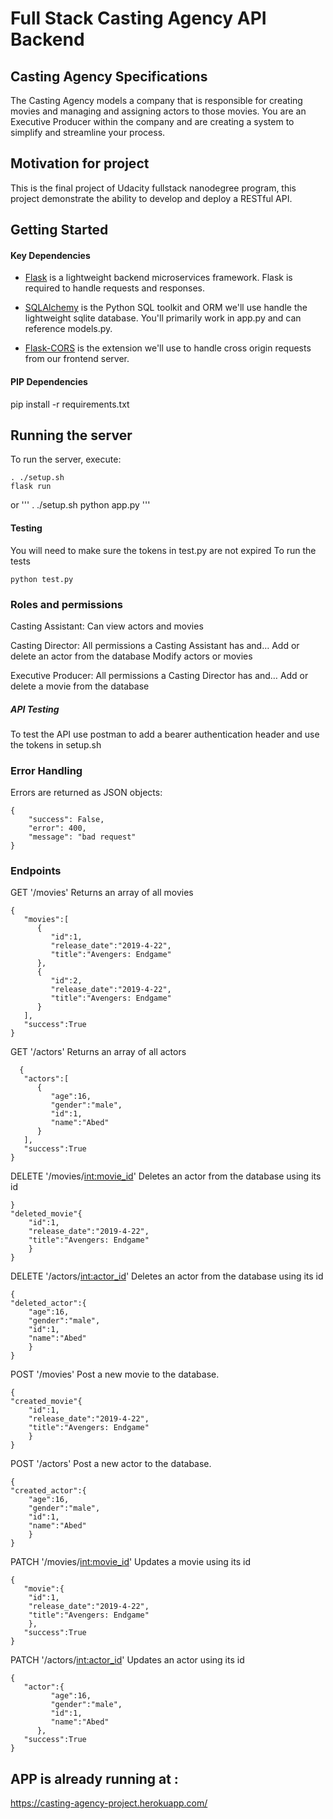 # Full Stack Casting Agency API Backend

## Casting Agency Specifications

The Casting Agency models a company that is responsible for creating movies and managing and assigning actors to those movies. You are an Executive Producer within the company and are creating a system to simplify and streamline your process.

## Motivation for project

This is the final project of Udacity fullstack nanodegree program, this project demonstrate the ability to develop and deploy a RESTful API. 

## Getting Started



#### Key Dependencies

- [Flask](http://flask.pocoo.org/) is a lightweight backend microservices framework. Flask is required to handle requests and responses.

- [SQLAlchemy](https://www.sqlalchemy.org/) is the Python SQL toolkit and ORM we'll use handle the lightweight sqlite database. You'll primarily work in app.py and can reference models.py.

- [Flask-CORS](https://flask-cors.readthedocs.io/en/latest/#) is the extension we'll use to handle cross origin requests from our frontend server.

#### PIP Dependencies

pip install -r requirements.txt

## Running the server

To run the server, execute:

```
. ./setup.sh
flask run
```
or 
'''
. ./setup.sh
python app.py
'''

#### Testing

You will need to make sure the tokens in test.py are not expired
To run the tests 

```
python test.py
```
### Roles and permissions

Casting Assistant:
   Can view actors and movies

Casting Director:
   All permissions a Casting Assistant has and…
   Add or delete an actor from the database
   Modify actors or movies

Executive Producer:
   All permissions a Casting Director has and…
   Add or delete a movie from the database

##### API Testing

To test the API use postman to add a bearer authentication header and use the tokens in setup.sh


### Error Handling

Errors are returned as JSON objects:

```
{
    "success": False,
    "error": 400,
    "message": "bad request"
}

```

### Endpoints

GET '/movies'
Returns an array of all movies

```
{
   "movies":[
      {
         "id":1,
         "release_date":"2019-4-22",
         "title":"Avengers: Endgame"
      },
      {
         "id":2,
         "release_date":"2019-4-22",
         "title":"Avengers: Endgame"
      }
   ],
   "success":True
}
```

GET '/actors'
Returns an array of all actors


```
  {
   "actors":[
      {
         "age":16,
         "gender":"male",
         "id":1,
         "name":"Abed"
      }
   ],
   "success":True
}
```

DELETE '/movies/<int:movie_id>'
Deletes an actor from the database using its id

```
}
"deleted_movie"{
    "id":1,
    "release_date":"2019-4-22",
    "title":"Avengers: Endgame"
    }
}
```

DELETE '/actors/<int:actor_id>'
Deletes an actor from the database using its id


```
{
"deleted_actor":{
    "age":16,
    "gender":"male",
    "id":1,
    "name":"Abed"
    }
}
```

POST '/movies'
Post a new movie to the database.

```
{
"created_movie"{
    "id":1,
    "release_date":"2019-4-22",
    "title":"Avengers: Endgame"
    }
}
```

POST '/actors'
Post a new actor to the database.

```
{
"created_actor":{
    "age":16,
    "gender":"male",
    "id":1,
    "name":"Abed"
    }
}
```

PATCH '/movies/<int:movie_id>'
Updates a movie using its id

```
{
   "movie":{
    "id":1,
    "release_date":"2019-4-22",
    "title":"Avengers: Endgame"
    },
   "success":True
}
```

PATCH '/actors/<int:actor_id>'
Updates an actor using its id

```
{
   "actor":{
         "age":16,
         "gender":"male",
         "id":1,
         "name":"Abed"
      },
   "success":True
}
```

## APP is already running at :
https://casting-agency-project.herokuapp.com/
